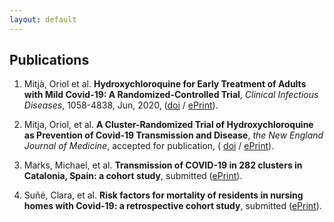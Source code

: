 ```yaml
---
layout: default
---
```


## Publications

1. Mitjà, Oriol et al. **Hydroxychloroquine for Early Treatment of Adults with Mild Covid-19: A Randomized-Controlled Trial**, *Clinical Infectious Diseases*, 1058-4838, Jun, 2020, ([doi](https://doi.org/10.1093/cid/ciaa1009) / [ePrint](https://academic.oup.com/cid/advance-article-pdf/doi/10.1093/cid/ciaa1009/33504392/ciaa1009.pdf)).

2. Mitja, Oriol, et al. **A Cluster-Randomized Trial of Hydroxychloroquine as Prevention of Covid-19 Transmission and Disease**, *the New England Journal of Medicine*, accepted for publication, ( [doi](https://doi.org/10.1101/2020.07.20.20157651) / [ePrint](https://www.medrxiv.org/content/early/2020/07/26/2020.07.20.20157651.full.pdf)).

3. Marks, Michael, et al. **Transmission of COVID-19 in 282 clusters in Catalonia, Spain: a cohort study**, submitted ([ePrint](transmission282.pdf)).

4. Suñé, Clara, et al. **Risk factors for mortality of residents in nursing homes with Covid-19: a retrospective cohort study**, submitted ([ePrint](risk_residents.pdf)).

